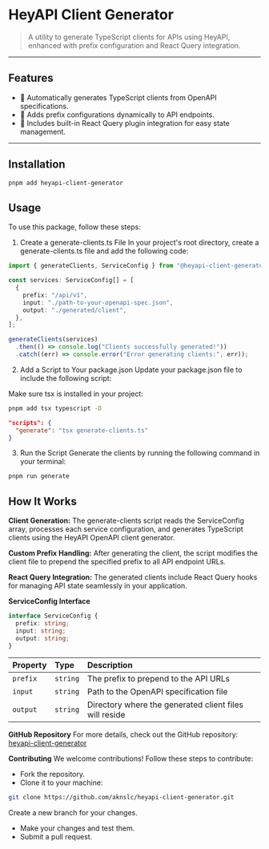 # **HeyAPI Client Generator**

> A utility to generate TypeScript clients for APIs using HeyAPI, enhanced with prefix configuration and React Query integration.

---

## **Features**

- 🚀 Automatically generates TypeScript clients from OpenAPI specifications.
- 🌟 Adds prefix configurations dynamically to API endpoints.
- 🔧 Includes built-in React Query plugin integration for easy state management.

---

## **Installation**

```bash
pnpm add heyapi-client-generator
```

## **Usage**

To use this package, follow these steps:

1. Create a generate-clients.ts File
   In your project's root directory, create a generate-clients.ts file and add the following code:

```typescript
import { generateClients, ServiceConfig } from "@heyapi-client-generator";

const services: ServiceConfig[] = [
  {
    prefix: "/api/v1",
    input: "./path-to-your-openapi-spec.json",
    output: "./generated/client",
  },
];

generateClients(services)
  .then(() => console.log("Clients successfully generated!"))
  .catch((err) => console.error("Error generating clients:", err));
```

2. Add a Script to Your package.json
   Update your package.json file to include the following script:



Make sure tsx is installed in your project:
```bash
pnpm add tsx typescript -D
```
```json
"scripts": {
  "generate": "tsx generate-clients.ts"
}
```


3. Run the Script
   Generate the clients by running the following command in your terminal:

```bash
pnpm run generate
```

## **How It Works**

**Client Generation:**
The generate-clients script reads the ServiceConfig array, processes each service configuration, and generates TypeScript clients using the HeyAPI OpenAPI client generator.

**Custom Prefix Handling:**
After generating the client, the script modifies the client file to prepend the specified prefix to all API endpoint URLs.

**React Query Integration:**
The generated clients include React Query hooks for managing API state seamlessly in your application.

**ServiceConfig Interface**

```typescript
interface ServiceConfig {
  prefix: string;
  input: string;
  output: string;
}
```

| Property | Type     | Description                                            |
| :------- | :------- | :----------------------------------------------------- |
| `prefix` | `string` | The prefix to prepend to the API URLs                  |
| `input`  | `string` | Path to the OpenAPI specification file                 |
| `output` | `string` | Directory where the generated client files will reside |

**GitHub Repository**
For more details, check out the GitHub repository: [heyapi-client-generator](https://github.com/aknslc/heyapi-client-generator)

**Contributing**
We welcome contributions! Follow these steps to contribute:

- Fork the repository.
- Clone it to your machine:

```bash
git clone https://github.com/aknslc/heyapi-client-generator.git
```
Create a new branch for your changes.
- Make your changes and test them.
- Submit a pull request.
    